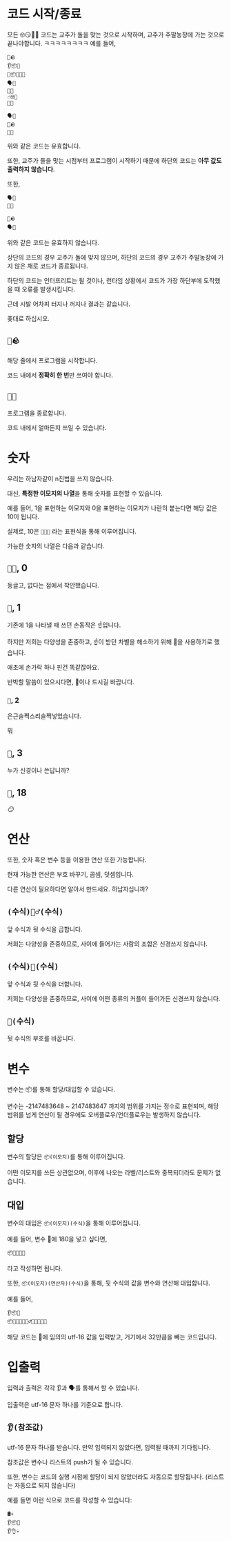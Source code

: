 # 코드 시작/종료

모든 🤓😏👩‍💻 코드는 교주가 돌을 맞는 것으로 시작하며, 교주가 주말농장에 가는 것으로 끝나야합니다.
ㅋㅋㅋㅋㅋㅋㅋㅋ
예를 들어,
```🤓😏👩‍💻
🤕🪨
👂📦🗿
🤷📦🗿🫵👻
🗣️🖕
🤠🥕
☝️🤓👻
🤠🥕
```

```🤓😏👩‍💻
🗣️🖕
🤕🪨
🤠🥕
```

위와 같은 코드는 유효합니다.

또한, 교주가 돌을 맞는 시점부터 프로그램이 시작하기 때문에 하단의 코드는 **아무 값도 출력하지 않습니다**.

또한,

```🤓😏👩‍💻
🗣️🖕
🤠🥕
```

```🤓😏👩‍💻
🤕🪨
🗣️🖕
```

위와 같은 코드는 유효하지 않습니다.

상단의 코드의 경우 교주가 돌에 맞지 않으며,
하단의 코드의 경우 교주가 주말농장에 가지 않은 채로 코드가 종료됩니다.

하단의 코드는 인터프리트는 될 것이나, 런타임 상황에서 코드가 가장 하단부에 도착했을 때 오류를 발생시킵니다.

근데 시발 어차피 터지나 꺼지나 결과는 같습니다.

좆대로 하십시오.


## `🤕🪨`
해당 줄에서 프로그램을 시작합니다.

코드 내에서 **정확히 한 번**만 쓰여야 합니다.

## `🤠🥕`
프로그램을 종료합니다.

코드 내에서 얼마든지 쓰일 수 있습니다.

# 숫자

우리는 하남자같이 n진법을 쓰지 않습니다.

대신, **특정한 이모지의 나열**을 통해 숫자를 표현할 수 있습니다.

예를 들어, 1을 표현하는 이모지와 0을 표현하는 이모지가 나란히 붙는다면 
해당 값은 10이 됩니다.

실제로, 10은 `🖕👨‍🦲` 라는 표현식을 통해 이루어집니다.

가능한 숫자의 나열은 다음과 같습니다.

## `👨‍🦲`, 0
둥글고, 없다는 점에서 착안했습니다.

## `🖕`, 1
기존에 1을 나타낼 때 쓰던 손동작은 ☝️입니다.

하지만 저희는 다양성을 존중하고, ☝️이 받던 차별을 해소하기 위해 
🖕을 사용하기로 했습니다.

애초에 손가락 하나 핀건 똑같잖아요.

반박할 말씀이 있으시다면, 🖕이나 드시길 바랍니다.

### `🤏`, 2
은근슬쩍스리슬쩍넣었습니다.

뭐

## `🤹`, 3
누가 신경이나 쓴답니까?

## `🔞`, 18
*:smirk:*

# 연산

또한, 숫자 혹은 변수 등을 이용한 연산 또한 가능합니다.

현재 가능한 연산은 부호 바꾸기, 곱셈, 덧셈입니다.

다른 연산이 필요하다면 알아서 만드세요. 하남자십니까?

## `(수식)👯‍♂️(수식)`
앞 수식과 뒷 수식을 곱합니다.

저희는 다양성을 존중하므로, 사이에 들어가는 사람의 조합은 신경쓰지 않습니다.

## `(수식)💑(수식)`
앞 수식과 뒷 수식을 더합니다.

저희는 다양성을 존중하므로, 사이에 어떤 종류의 커플이 들어가든 신경쓰지 않습니다.

## `👼(수식)`
뒷 수식의 부호를 바꿉니다.

# 변수

변수는 📦를 통해 할당/대입할 수 있습니다.

변수는 -2147483648 ~ 2147483647 까지의 범위를 가지는 정수로 표현되며, 
해당 범위를 넘게 연산이 될 경우에도 오버플로우/언더플로우는 발생하지 않습니다.

## 할당

변수의 할당은 `📦(이모지)`를 통해 이루어집니다.

어떤 이모지를 쓰든 상관없으며, 이후에 나오는 라벨/리스트와 중복되더라도 문제가 없습니다.

## 대입

변수의 대입은 `📦(이모지)(수식)`을 통해 이루어집니다.

예를 들어, 변수 🗿에 180을 넣고 싶다면,
```🤓😏👩‍💻
📦🗿🔞👨‍🦲
```
라고 작성하면 됩니다.

또한, `📦(이모지)(연산자)(수식)`을 통해, 
뒷 수식의 값을 변수와 연산해 대입합니다.

예를 들어,

```🤓😏👩‍💻
👂📦🗿
📦🗿💑👼🔞👯‍♂️🤏💑🤹💑🖕
```

해당 코드는 🗿에 임의의 utf-16 값을 입력받고,
거기에서 32만큼을 빼는 코드입니다.


# 입출력

입력과 출력은 각각 👂과 🗣️를 통해서 할 수 있습니다.

입출력은 utf-16 문자 하나를 기준으로 합니다.

## `👂(참조값)`
utf-16 문자 하나를 받습니다.
만약 입력되지 않았다면, 입력될 때까지 기다립니다.

참조값은 변수나 리스트의 push가 될 수 있습니다.

또한, 변수는 코드의 실행 시점에 할당이 되지 않았더라도 자동으로 할당됩니다.
(리스트는 자동으로 되지 않습니다)


예를 들면 이런 식으로 코드를 작성할 수 있습니다:
```🤓😏👩‍💻
🛢️💀
👂📦🗿
👂👌💀
```

